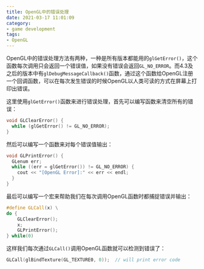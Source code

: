 ```yaml
---
title: OpenGL中的错误处理
date: 2021-03-17 11:01:09
category:
- game development
tags:
- OpenGL
---
```


OpenGL中的错误处理方法有两种，一种是所有版本都能用的`glGetError()`，这个函数每次调用只会返回一个错误值，如果没有错误会返回`GL_NO_ERROR`。而4.3及之后的版本中有`glDebugMessageCallback()`函数，通过这个函数给OpenGL注册一个回调函数，可以在每次发生错误的时候OpenGL以人类可读的方式在屏幕上打印出错误。

这里使用`glGetError()`函数来进行错误处理，首先可以编写函数来清空所有的错误：

```c++
void GLClearError() {
  while (glGetError() != GL_NO_ERROR);
}
```

然后可以编写一个函数来对每个错误值输出：

```c++
void GLPrintError() {
  GLenum err;
  while ((err = glGetError()) != GL_NO_ERROR) {
    cout << "[OpenGL Error]:" << err << endl;
  }
}
```

最后可以编写一个宏来帮助我们在每次调用OpenGL函数时都捕捉错误并输出：

```c++
#define GLCall(x) \
do {
	GLClearError();
	x;
	GLPrintError();
} while(0)
```

这样我们每次通过`GLCall()`调用OpenGL函数就可以检测到错误了：

```c++
GLCall(glBindTexture(GL_TEXTURE0, 0));	// will print error code
```

